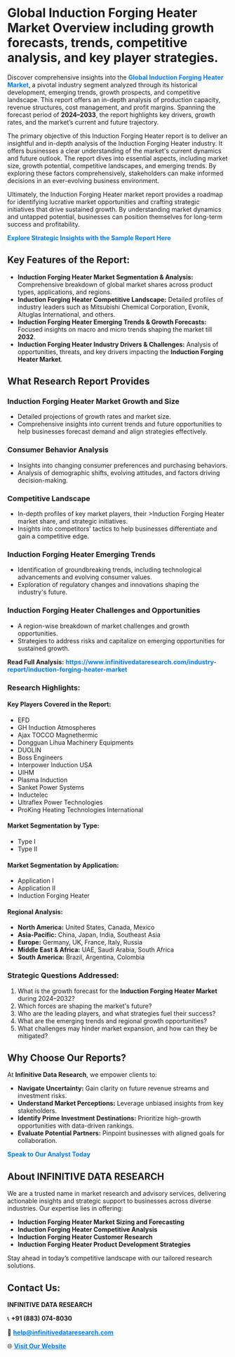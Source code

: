 <h1>Global Induction Forging Heater Market Overview including growth forecasts, trends, competitive analysis, and key player strategies.</h1>
<p>
Discover comprehensive insights into the 
<a href="https://www.infinitivedataresearch.com/industry-report/induction-forging-heater-market" rel="dofollow" style="color: #007BFF; text-decoration: none;"><strong>Global Induction Forging Heater Market</strong></a>, a pivotal industry segment analyzed through its historical development, emerging trends, growth prospects, and competitive landscape. This report offers an in-depth analysis of production capacity, revenue structures, cost management, and profit margins. Spanning the forecast period of <strong>2024–2033</strong>, the report highlights key drivers, growth rates, and the market’s current and future trajectory.
</p>
<p>
The primary objective of this Induction Forging Heater report is to deliver an insightful and in-depth analysis of the Induction Forging Heater industry. It offers businesses a clear understanding of the market's current dynamics and future outlook. The report dives into essential aspects, including market size, growth potential, competitive landscapes, and emerging trends. By exploring these factors comprehensively, stakeholders can make informed decisions in an ever-evolving business environment.
</p>
<p>
Ultimately, the Induction Forging Heater market report provides a roadmap for identifying lucrative market opportunities and crafting strategic initiatives that drive sustained growth. By understanding market dynamics and untapped potential, businesses can position themselves for long-term success and profitability.
</p>
<p>
<a href="https://www.infinitivedataresearch.com/request-sample/reportId=111733" style="color: #007BFF; text-decoration: none;"><strong>Explore Strategic Insights with the Sample Report Here</strong></a>
</p>

<h2>Key Features of the Report:</h2>
<ul>
<li><strong>Induction Forging Heater Market Segmentation & Analysis:</strong> Comprehensive breakdown of global market shares across product types, applications, and regions.</li>
<li><strong>Induction Forging Heater Competitive Landscape:</strong> Detailed profiles of industry leaders such as Mitsubishi Chemical Corporation, Evonik, Altuglas International, and others.</li>
<li><strong>Induction Forging Heater Emerging Trends & Growth Forecasts:</strong> Focused insights on macro and micro trends shaping the market till <strong>2032</strong>.</li>
<li><strong>Induction Forging Heater Industry Drivers & Challenges:</strong> Analysis of opportunities, threats, and key drivers impacting the <strong>Induction Forging Heater Market</strong>.</li>
</ul>

<h2>What Research Report Provides</h2>
<h3>Induction Forging Heater Market Growth and Size</h3>
<ul>
<li>Detailed projections of growth rates and market size.</li>
<li>Comprehensive insights into current trends and future opportunities to help businesses forecast demand and align strategies effectively.</li>
</ul>

<h3>Consumer Behavior Analysis</h3>
<ul>
<li>Insights into changing consumer preferences and purchasing behaviors.</li>
<li>Analysis of demographic shifts, evolving attitudes, and factors driving decision-making.</li>
</ul>

<h3>Competitive Landscape</h3>
<ul>
<li>In-depth profiles of key market players, their >Induction Forging Heater market share, and strategic initiatives.</li>
<li>Insights into competitors' tactics to help businesses differentiate and gain a competitive edge.</li>
</ul>

<h3>Induction Forging Heater Emerging Trends</h3>
<ul>
<li>Identification of groundbreaking trends, including technological advancements and evolving consumer values.</li>
<li>Exploration of regulatory changes and innovations shaping the industry's future.</li>
</ul>

<h3>Induction Forging Heater Challenges and Opportunities</h3>
<ul>
<li>A region-wise breakdown of market challenges and growth opportunities.</li>
<li>Strategies to address risks and capitalize on emerging opportunities for sustained growth.</li>
</ul>
<p><strong>Read Full Analysis:</strong> <a href="https://www.infinitivedataresearch.com/industry-report/induction-forging-heater-market" rel="dofollow" style="color: #007BFF; text-decoration: none;"><strong>https://www.infinitivedataresearch.com/industry-report/induction-forging-heater-market</strong></a></p>
<h3>Research Highlights:</h3>
<h4>Key Players Covered in the Report:</h4>
<ul><li>EFD</li><li>GH Induction Atmospheres</li><li>Ajax TOCCO Magnethermic</li><li>Dongguan Lihua Machinery Equipments</li><li>DUOLIN</li><li>Boss Engineers</li><li>Interpower Induction USA</li><li>UIHM</li><li>Plasma Induction</li><li>Sanket Power Systems</li><li>Inductelec</li><li>Ultraflex Power Technologies</li><li>ProKing Heating Technologies International</li></ul>
<h4>Market Segmentation by Type:</h4>
<ul><li>Type I</li><li>Type II</li></ul>
<h4>Market Segmentation by Application:</h4>
<ul><li>Application I</li><li>Application II</li><li>Induction Forging Heater</li></ul>

<h4>Regional Analysis:</h4>
<ul>
<li><strong>North America:</strong> United States, Canada, Mexico</li>
<li><strong>Asia-Pacific:</strong> China, Japan, India, Southeast Asia</li>
<li><strong>Europe:</strong> Germany, UK, France, Italy, Russia</li>
<li><strong>Middle East & Africa:</strong> UAE, Saudi Arabia, South Africa</li>
<li><strong>South America:</strong> Brazil, Argentina, Colombia</li>
</ul>

<h3>Strategic Questions Addressed:</h3>
<ol>
<li>What is the growth forecast for the <strong>Induction Forging Heater Market</strong> during 2024–2032?</li>
<li>Which forces are shaping the market's future?</li>
<li>Who are the leading players, and what strategies fuel their success?</li>
<li>What are the emerging trends and regional growth opportunities?</li>
<li>What challenges may hinder market expansion, and how can they be mitigated?</li>
</ol>

<h2>Why Choose Our Reports?</h2>
<p>At <strong>Infinitive Data Research</strong>, we empower clients to:</p>
<ul>
<li><strong>Navigate Uncertainty:</strong> Gain clarity on future revenue streams and investment risks.</li>
<li><strong>Understand Market Perceptions:</strong> Leverage unbiased insights from key stakeholders.</li>
<li><strong>Identify Prime Investment Destinations:</strong> Prioritize high-growth opportunities with data-driven rankings.</li>
<li><strong>Evaluate Potential Partners:</strong> Pinpoint businesses with aligned goals for collaboration.</li>
</ul>
<p><a href="https://www.infinitivedataresearch.com/industry-report/induction-forging-heater-market" rel="dofollow" style="color: #007BFF; text-decoration: none;"><strong>Speak to Our Analyst Today</strong></a></p>

<h2>About INFINITIVE DATA RESEARCH</h2>
<p>We are a trusted name in market research and advisory services, delivering actionable insights and strategic support to businesses across diverse industries. Our expertise lies in offering:</p>
<ul>
<li><strong>Induction Forging Heater Market Sizing and Forecasting</strong></li>
<li><strong>Induction Forging Heater Competitive Analysis</strong></li>
<li><strong>Induction Forging Heater Customer Research</strong></li>
<li><strong>Induction Forging Heater Product Development Strategies</strong></li>
</ul>
<p>Stay ahead in today’s competitive landscape with our tailored research solutions.</p>

<h2>Contact Us:</h2>
<p><strong>INFINITIVE DATA RESEARCH</strong></p>
<p>📞 <strong>+91 (883) 074-8030</strong></p>
<p>📧 <strong><a href="mailto:help@infinitivedataresearch.com" style="color: #007BFF;">help@infinitivedataresearch.com</a></strong></p>
<p>🌐 <strong><a href="https://www.infinitivedataresearch.com" rel="dofollow" style="color: #007BFF;">Visit Our Website</a></strong></p>